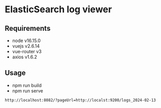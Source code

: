 # ElasticSearch log viewer

## Requirements

* node v16.15.0
* vuejs v2.6.14
* vue-router v3
* axios v1.6.2

## Usage

* npm run build
* npm run serve

```call example
http://localhost:8082/?pageUrl=http://localst:9200/logs_2024-02-13
```